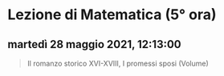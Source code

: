# Lezione di Matematica (5° ora)

## martedì 28 maggio 2021, 12:13:00


> Il romanzo storico XVI-XVIII, I promessi sposi (Volume)

<!--stackedit_data:
eyJoaXN0b3J5IjpbLTEyMTk0NzU0MzhdfQ==
-->